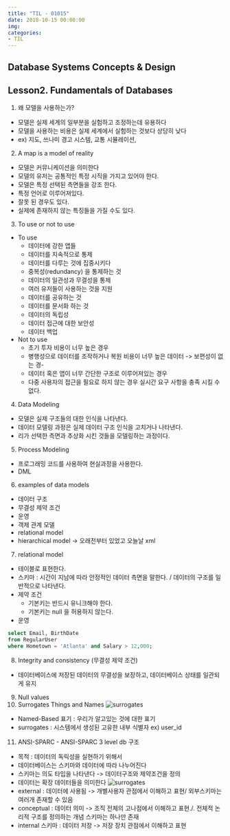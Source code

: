 ```yaml
---
title: "TIL - 01015"
date: 2018-10-15 00:00:00
img:
categories:
- TIL
---
```


## Database Systems Concepts & Design
## Lesson2. Fundamentals of Databases

1.  왜 모델을 사용하는가?
- 모델은 실제 세계의 일부분을 실험하고 조정하는데 유용하다
- 모델을 사용하는 비용은 실제 세계에서 실험하는 것보다 상당히 낮다
- ex) 지도, 쓰나미 경고 시스템, 교통 시뮬레이션,

2. A map is a model of reality
- 모델은 커뮤니케이션을 의미한다
- 모델의 유저는 공통적인 특정 시직을 가지고 있어야 한다.
- 모델은 특정 선택된 측면들을 강조 한다.
- 특정 언어로 이루어져있다.
- 잘못 된 경우도 있다.
- 실제에 존재하지 않는 특징들을 가질 수도 있다.

3. To use or not to use
- To use
    - 데이터에 강한 앱들
    - 데이터를 지속적으로 통제
    - 데이터를 다루는 것에 집중시키다
    - 중복성(redundancy) 을 통제하는 것
    - 데이터의 일관성과 무결성을 통제
    - 여러 유저들이 사용하는 것을 지원
    - 데이터를 공유하는 것
    - 데이터를 문서화 하는 것
    - 데이터의 독립성
    - 데이터 접근에 대한 보안성
    - 데이터 백업
- Not to use
    - 초기 투자 비용이 너무 높은 경우
    - 병행성으로 데이터를 조작하거나 복원 비용이 너무 높은 데이터 -> 보편성이 없는 경-
    - 데이터 혹은 앱이 너무 간단한 구조로 이루어져있는 경우
    - 다중 사용자의 접근을 필요로 하지 않는 경우 실시간 요구 사항을 충족 시킬 수 없다.

4. Data Modeling
- 모델은 실제 구조들의 대한 인식을 나타낸다.
- 데이터 모델링 과정은 실제 데이터 구조 인식을 고치거나 나타낸다.
- 리가 선택한 측면과 추상화 시킨 것들을 모델링하는 과정이다.

5. Process Modeling
- 프로그래밍 코드를 사용하여 현실과정을 사용한다.
- DML

6. examples of data models
- 데이터 구조
- 무결성 제약 조건
- 운영
- 객제 관계 모델
- relational model
- hierarchical model -> 오래전부터 있었고 오늘날 xml

7. relational model
- 테이블로 표현한다.
- 스키마 : 시간이 지남에 따라 안정적인 데이터 측면을 말한다. / 데이터의 구조를 일반적으로 나타낸다.
- 제약 조건
    - 기본키는 반드시 유니크해야 한다.
    - 기본키는 null 을 허용하지 않는다.
- 운영

```SQL
select Email, BirthDate
from RegularUser
where Hometown = 'Atlanta' and Salary > 12,000;
```

8.  Integrity and consistency (무결성 제약 조건)
- 데이터베이스에 저장된 데이터의 무결성을 보장하고, 데이터베이스 상태를 일관되게 유지

9.  Null values
10.  Surrogates Things and Names
![surrogates](../Picture/db1015_1.png)
- Named-Based 표기 : 우리가 알고있는 것에 대한 표기
- surrogates : 시스템에서 생성된 고유한 내부 식별자 ex) user_id
11. ANSI-SPARC - ANSI-SPARC 3 level db 구조
- 목적 : 데이터의 독릭성을 실현하기 위해서 
- 데이터베이스는 스키마와 데이터에 따라 나누어진다
- 스키마는 의도 타입을 나타낸다 -> 데이터구조와 제약조건을 정의
- 데이터는 확장 데이터들을 의미한다
![surrogates](../Picture/db1015_2.png)
- external : 데이터에 사용됨 -> 개별사용자 관점에서 이해하고 표현/ 외부스키마는 여러개 존재할 수 있음
- conceptual : 데이터 의미 -> 조직 전체의 고나점에서 이해하고 표현./. 전체적 논리적 구조를 정의하는 개념 스키마는 하나만 존재
- internal 스키마 : 데이터 저장 -> 저장 장치 관점에서 이해하고 표현
